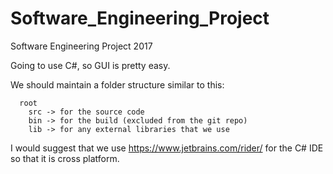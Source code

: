 # Software_Engineering_Project
Software Engineering Project 2017  

Going to use C#, so GUI is pretty easy. 

We should maintain a folder structure similar to this:

```
  root
    src -> for the source code
    bin -> for the build (excluded from the git repo)
    lib -> for any external libraries that we use
```

I would suggest that we use https://www.jetbrains.com/rider/ for the C# IDE so that it is cross platform. 
